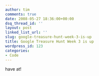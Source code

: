 ```yaml
---
author: tim
comments: true
date: 2008-05-27 18:36:00+00:00
dsq_thread_id: ''
layout: post
linked_list_url: ''
slug: google-treasure-hunt-week-3-is-up
title: Google Treasure Hunt Week 3 is up
wordpress_id: 123
categories:
- Code
---
```


have at!

